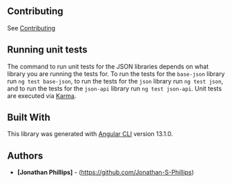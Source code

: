 ## Contributing

See [Contributing](https://github.com/ngx-material-dashboard/ngx-material-dashboard/CONTRIBUTING.md)

## Running unit tests

The command to run unit tests for the JSON libraries depends on what library you are running the tests for. To run the tests for the `base-json` library run `ng test base-json`, to run the tests for the `json` library run `ng test json`, and to run the tests for the `json-api` library run `ng test json-api`. Unit tests are executed via [Karma](https://karma-runner.github.io).

## Built With

This library was generated with [Angular CLI](https://github.com/angular/angular-cli)
version 13.1.0.

## Authors

* **[Jonathan Phillips]** - (https://github.com/Jonathan-S-Phillips)
